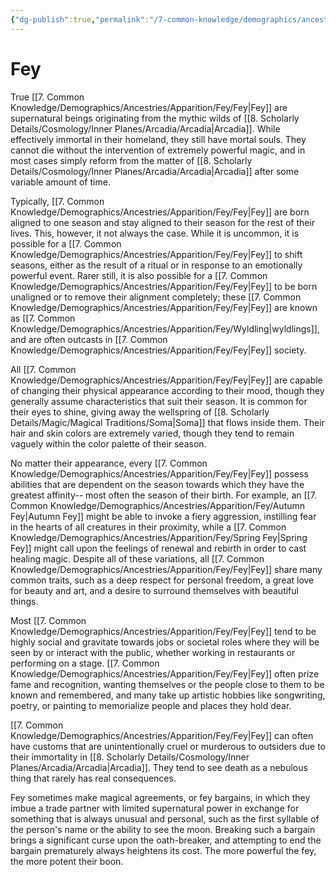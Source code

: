 ```yaml
---
{"dg-publish":true,"permalink":"/7-common-knowledge/demographics/ancestries/apparition/fey/fey/","noteIcon":""}
---
```


# Fey

True [[7. Common Knowledge/Demographics/Ancestries/Apparition/Fey/Fey\|Fey]] are supernatural beings originating from the mythic wilds of [[8. Scholarly Details/Cosmology/Inner Planes/Arcadia/Arcadia\|Arcadia]]. While effectively immortal in their homeland, they still have mortal souls. They cannot die without the intervention of extremely powerful magic, and in most cases simply reform from the matter of [[8. Scholarly Details/Cosmology/Inner Planes/Arcadia/Arcadia\|Arcadia]] after some variable amount of time. 

Typically, [[7. Common Knowledge/Demographics/Ancestries/Apparition/Fey/Fey\|Fey]] are born aligned to one season and stay aligned to their season for the rest of their lives. This, however, it not always the case. While it is uncommon, it is possible for a [[7. Common Knowledge/Demographics/Ancestries/Apparition/Fey/Fey\|Fey]] to shift seasons, either as the result of a ritual or in response to an emotionally powerful event. Rarer still, it is also possible for a [[7. Common Knowledge/Demographics/Ancestries/Apparition/Fey/Fey\|Fey]] to be born unaligned or to remove their alignment completely; these [[7. Common Knowledge/Demographics/Ancestries/Apparition/Fey/Fey\|Fey]] are known as [[7. Common Knowledge/Demographics/Ancestries/Apparition/Fey/Wyldling\|wyldlings]], and are often outcasts in [[7. Common Knowledge/Demographics/Ancestries/Apparition/Fey/Fey\|Fey]] society. 

All [[7. Common Knowledge/Demographics/Ancestries/Apparition/Fey/Fey\|Fey]] are capable of changing their physical appearance according to their mood, though they generally assume characteristics that suit their season. It is common for their eyes to shine, giving away the wellspring of [[8. Scholarly Details/Magic/Magical Traditions/Soma\|Soma]] that flows inside them. Their hair and skin colors are extremely varied, though they tend to remain vaguely within the color palette of their season. 

No matter their appearance, every [[7. Common Knowledge/Demographics/Ancestries/Apparition/Fey/Fey\|Fey]] possess abilities that are dependent on the season towards which they have the greatest affinity-- most often the season of their birth. For example, an [[7. Common Knowledge/Demographics/Ancestries/Apparition/Fey/Autumn Fey\|Autumn Fey]] might be able to invoke a fiery aggression, instilling fear in the hearts of all creatures in their proximity, while a [[7. Common Knowledge/Demographics/Ancestries/Apparition/Fey/Spring Fey\|Spring Fey]] might call upon the feelings of renewal and rebirth in order to cast healing magic. Despite all of these variations, all [[7. Common Knowledge/Demographics/Ancestries/Apparition/Fey/Fey\|Fey]] share many common traits, such as a deep respect for personal freedom, a great love for beauty and art, and a desire to surround themselves with beautiful things. 

Most [[7. Common Knowledge/Demographics/Ancestries/Apparition/Fey/Fey\|Fey]] tend to be highly social and gravitate towards jobs or societal roles where they will be seen by or interact with the public, whether working in restaurants or performing on a stage. [[7. Common Knowledge/Demographics/Ancestries/Apparition/Fey/Fey\|Fey]] often prize fame and recognition, wanting themselves or the people close to them to be known and remembered, and many take up artistic hobbies like songwriting, poetry, or painting to memorialize people and places they hold dear. 

[[7. Common Knowledge/Demographics/Ancestries/Apparition/Fey/Fey\|Fey]] can often have customs that are unintentionally cruel or murderous to outsiders due to their immortality in [[8. Scholarly Details/Cosmology/Inner Planes/Arcadia/Arcadia\|Arcadia]]. They tend to see death as a nebulous thing that rarely has real consequences. 

Fey sometimes make magical agreements, or fey bargains, in which they imbue a trade partner with limited supernatural power in exchange for something that is always unusual and personal, such as the first syllable of the person's name or the ability to see the moon. Breaking such a bargain brings a significant curse upon the oath-breaker, and attempting to end the bargain prematurely always heightens its cost. The more powerful the fey, the more potent their boon. 




